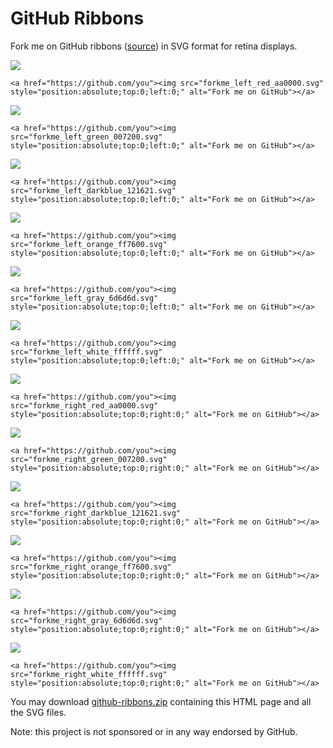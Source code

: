 # GitHub Ribbons

Fork me on GitHub ribbons (<a href="https://github.blog/2008-12-19-github-ribbons/">source</a>) in SVG format for retina displays.

<img src="images/forkme_left_red_aa0000.svg">

    <a href="https://github.com/you"><img src="forkme_left_red_aa0000.svg"
    style="position:absolute;top:0;left:0;" alt="Fork me on GitHub"></a>
 
<img src="images/forkme_left_green_007200.svg">

    <a href="https://github.com/you"><img src="forkme_left_green_007200.svg"
    style="position:absolute;top:0;left:0;" alt="Fork me on GitHub"></a>

<img src="images/forkme_left_darkblue_121621.svg">

    <a href="https://github.com/you"><img src="forkme_left_darkblue_121621.svg"
    style="position:absolute;top:0;left:0;" alt="Fork me on GitHub"></a>

<img src="images/forkme_left_orange_ff7600.svg">

    <a href="https://github.com/you"><img src="forkme_left_orange_ff7600.svg"
    style="position:absolute;top:0;left:0;" alt="Fork me on GitHub"></a>

<img src="images/forkme_left_gray_6d6d6d.svg">

    <a href="https://github.com/you"><img src="forkme_left_gray_6d6d6d.svg"
    style="position:absolute;top:0;left:0;" alt="Fork me on GitHub"></a>

<img src="images/forkme_left_white_ffffff.svg">

    <a href="https://github.com/you"><img src="forkme_left_white_ffffff.svg"
    style="position:absolute;top:0;left:0;" alt="Fork me on GitHub"></a>

<img src="images/forkme_right_red_aa0000.svg">

    <a href="https://github.com/you"><img src="forkme_right_red_aa0000.svg"
    style="position:absolute;top:0;right:0;" alt="Fork me on GitHub"></a>
 
<img src="images/forkme_right_green_007200.svg">

    <a href="https://github.com/you"><img src="forkme_right_green_007200.svg"
    style="position:absolute;top:0;right:0;" alt="Fork me on GitHub"></a>

<img src="images/forkme_right_darkblue_121621.svg">

    <a href="https://github.com/you"><img src="forkme_right_darkblue_121621.svg"
    style="position:absolute;top:0;right:0;" alt="Fork me on GitHub"></a>

<img src="images/forkme_right_orange_ff7600.svg">

    <a href="https://github.com/you"><img src="forkme_right_orange_ff7600.svg"
    style="position:absolute;top:0;right:0;" alt="Fork me on GitHub"></a>

<img src="images/forkme_right_gray_6d6d6d.svg">

    <a href="https://github.com/you"><img src="forkme_right_gray_6d6d6d.svg"
    style="position:absolute;top:0;right:0;" alt="Fork me on GitHub"></a>

<img src="images/forkme_right_white_ffffff.svg">

    <a href="https://github.com/you"><img src="forkme_right_white_ffffff.svg"
    style="position:absolute;top:0;right:0;" alt="Fork me on GitHub"></a>

You may download [github-ribbons.zip](https://tqdev.com/github-ribbons/github-ribbons.zip) containing this HTML page and all the SVG files.

Note: this project is not sponsored or in any way endorsed by GitHub.
